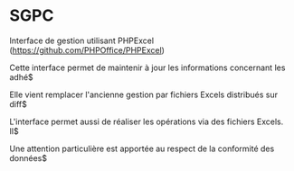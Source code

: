 # SGPC
Interface de gestion utilisant PHPExcel (https://github.com/PHPOffice/PHPExcel)

Cette interface permet de maintenir à jour les informations concernant les adhé$

Elle vient remplacer l'ancienne gestion par fichiers Excels distribués sur diff$

L'interface permet aussi de réaliser les opérations via des fichiers Excels. Il$

Une attention particulière est apportée au respect de la conformité des données$
